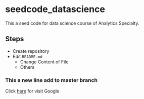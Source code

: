 # seedcode_datascience
This a seed code for data science course of Analytics Specialty.

## Steps
* Create repository
* Edit `README.md`
  - Change Content of File
  - Others

### This a new line add to master branch

Click [here](http://www.google.com) for visit Google
